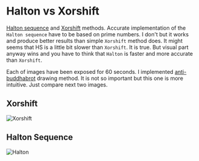 # Halton vs Xorshift

[Halton sequence](http://en.wikipedia.org/wiki/Halton_sequence) and [Xorshift](http://en.wikipedia.org/wiki/Xorshift) methods. Accurate implementation of the `Halton sequence` have to be based on prime numbers. I don't but it works and produce better results than simple `Xorshift` method does. It might seems that HS is a little bit slower than `Xorshift`. It is true. But visual part anyway wins and you have to think that `Halton` is faster and more accurate than `Xorshift`.

Each of images have been exposed for 60 seconds. I implemented [anti-buddhabrot](https://github.com/nikvoronin/BuddhabrotCL) drawing method. It is not so important but this one is more intuitive. Just compare next two images.

## Xorshift

![Xorshift](https://4.bp.blogspot.com/-HdVrpVXF5yM/VETdhahkjWI/AAAAAAAABM0/nFmRPUii72Q/s1600/xorshift-60s-i2000.jpg)

<script src="https://gist.github.com/nikvoronin/918cfb976d9512ee046cd2d12df2ed38.js"></script>

## Halton Sequence

![Halton](https://3.bp.blogspot.com/-XGO59KHbgLw/VETdhfyJuUI/AAAAAAAABMw/hTncPwOx59o/s1600/halton-60s-i2000.jpg)

<script src="https://gist.github.com/nikvoronin/0e4cb51dfdf65ea46d120b73aee899ab.js"></script>

